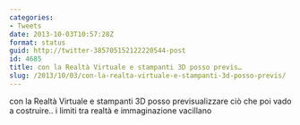 ```yaml
---
categories:
- Tweets
date: 2013-10-03T10:57:28Z
format: status
guid: http://twitter-385705152122220544-post
id: 4685
title: con la Realtà Virtuale e stampanti 3D posso previs…
slug: /2013/10/03/con-la-realta-virtuale-e-stampanti-3d-posso-previs/
---
```


con la Realtà Virtuale e stampanti 3D posso previsualizzare ciò che poi vado a costruire.. i limiti tra realtà e immaginazione vacillano